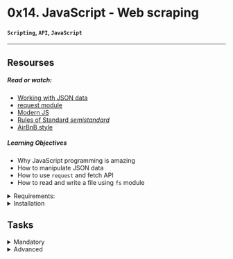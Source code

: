 # 0x14. JavaScript - Web scraping
#### `Scripting`, `API`, `JavaScript`
<hr>

## Resourses
##### Read or watch:
- [Working with JSON data](https://developer.mozilla.org/en-US/docs/Learn/JavaScript/Objects/JSON)
- [request module](https://github.com/request/request)
- [Modern JS](https://github.com/mbeaudru/modern-js-cheatsheet)
- [Rules of Standard _semistandard_](https://standardjs.com/rules.html)
- [AirBnB style](https://github.com/airbnb/javascript)

##### Learning Objectives
- Why JavaScript programming is amazing
- How to manipulate JSON data
- How to use `request` and fetch API
- How to read and write a file using `fs` module

<details>
  <summary>Requirements:</summary>
  
- Allowed editors: `vi`, `vim`, `emacs`
- All your files will be interpreted on Ubuntu 14.04 LTS using `node` (version 10.14.x)
- All your files should end with a new line
- The first line of all your files should be exactly `#!/usr/bin/node`
- A `README.md` file, at the root of the folder of the project, is mandatory
- Your code should be `semistandard` compliant. `Rules of Standard + semicolons on top`. Also as reference: `AirBnB style`
- All your files must be executable
- The length of your files will be tested using `wc`
- You are not allowed to use `var`

</details>

<details>
  <summary>Installation</summary>
  
##### Install Node 10
```
curl -sL https://deb.nodesource.com/setup_10.x | sudo -E bash -
```
```
sudo apt-get install -y nodejs
```
##### Install semi-standard
```
sudo npm install semistandard --global
```
##### Install `request` module
```
sudo npm install request --global
```
```
export NODE_PATH=/usr/lib/node_modules
```
**Notes:** Request module has been deprecated since February 2020 - the team is considering alternative to replace this module - however, it’s a really simple and powerful module for practicing web-scraping in JavaScript (and still used a lot in the industry).

</details>

## Tasks

<details>
  <summary>Mandatory</summary>
    
  <b>0. Readme</b>   
  Write a script that reads and prints the content of a file.
  - The first argument is the file path
  - The content of the file must be read in `utf-8`
  - If an error occurred during the reading, print the error object
  ```
  guillaume@ubuntu:~/0x14$ cat cisfun
  C is super fun!
  guillaume@ubuntu:~/0x14$ ./0-readme.js cisfun
  C is super fun!

  guillaume@ubuntu:~/0x14$ ./0-readme.js doesntexist
  { Error: ENOENT: no such file or directory, open 'doesntexist'
      at Error (native)
    errno: -2,
    code: 'ENOENT',
    syscall: 'open',
    path: 'doesntexist' }
  guillaume@ubuntu:~/0x14$
  ```

  <b>1. Write me</b>  
  Write a script that writes a string to a file.
  - The first argument is the file path
  - The second argument is the string to write
  - The content of the file must be written in utf-8
  - If an error occurred during while writing, print the error object

    ```
    guillaume@ubuntu:~/0x14$ ./1-writeme.js my_file.txt "Python is cool"
    guillaume@ubuntu:~/0x14$ cat my_file.txt ; echo ""
    Python is cool
    guillaume@ubuntu:~/0x14$
    ```
  <b>2. Status code</b>  
  Write a script that display the status code of a `GET` request.
  - The first argument is the URL to request (`GET`)
  - The status code must be printed like this: `code: <status code>`
  - You must use the module `request`
    ```
    guillaume@ubuntu:~/0x14$ ./2-statuscode.js https://alx-intranet.hbtn.io/status
    code: 200
    guillaume@ubuntu:~/0x14$ ./2-statuscode.js https://alx-intranet.hbtn.io/doesnt_exist
    code: 404
    guillaume@ubuntu:~/0x14$
    ```

  <b>3. Star wars movie title</b>  
  Write a script that prints the title of a Star Wars movie where the episode number matches a given integer.
  - The first argument is the movie ID
  - You must use the `Star wars API` with the endpoint `https://swapi-api.alx-tools.com/api/films/:id`
  - You must use the module `request`
    ```
    guillaume@ubuntu:~/0x14$ ./3-starwars_title.js 1
    A New Hope
    guillaume@ubuntu:~/0x14$ ./3-starwars_title.js 5
    Attack of the Clones
    guillaume@ubuntu:~/0x14$
    ```
  <b>4. Star wars Wedge Antilles</b>  
  Write a script that prints the number of movies where the character “Wedge Antilles” is present.
  - The first argument is the API URL of the `Star wars API: https://swapi-api.alx-tools.com/api/films/`
  - Wedge Antilles is character ID `18` - your script must use this ID for filtering the result of the API
  - You must use the module `request`
  - ```
    guillaume@ubuntu:~/0x14$ ./4-starwars_count.js https://swapi-api.alx-tools.com/api/films
    3
    guillaume@ubuntu:~/0x14$
    ```

  <b>5. Loripsum</b>

  Write a script that gets the contents of a webpage and stores it in a file.
  - The first argument is the URL to request
  - The second argument the file path to store the body response
  - The file must be UTF-8 encoded
  - You must use the module request
    ```
    guillaume@ubuntu:~/0x14$ ./5-request_store.js http://loripsum.net/api loripsum
    guillaume@ubuntu:~/0x14$ cat loripsum
    <p>Lorem ipsum dolor sit amet, consectetur adipiscing elit. Haec quo modo conveniant, non sane intellego. Nam memini etiam quae nolo, oblivisci non possum quae volo. Te enim iudicem aequum puto, modo quae dicat ille bene noris. Terram, mihi crede, ea lanx et maria deprimet. Deinde prima illa, quae in congressu solemus: Quid tu, inquit, huc? Hoc etsi multimodis reprehendi potest, tamen accipio, quod dant. </p>

    <p>Ad eos igitur converte te, quaeso. Pudebit te, inquam, illius tabulae, quam Cleanthes sane commode verbis depingere solebat. Sic enim censent, oportunitatis esse beate vivere. Quo studio Aristophanem putamus aetatem in litteris duxisse? Aeque enim contingit omnibus fidibus, ut incontentae sint. Ut aliquid scire se gaudeant? Qui enim existimabit posse se miserum esse beatus non erit. Putabam equidem satis, inquit, me dixisse. </p>

    <p>Duo Reges: constructio interrete. Quid ei reliquisti, nisi te, quoquo modo loqueretur, intellegere, quid diceret? Quis animo aequo videt eum, quem inpure ac flagitiose putet vivere? Illud non continuo, ut aeque incontentae. Illa videamus, quae a te de amicitia dicta sunt. At ille pellit, qui permulcet sensum voluptate. Tamen aberramus a proposito, et, ne longius, prorsus, inquam, Piso, si ista mala sunt, placet. </p>

    <p>Non enim, si omnia non sequebatur, idcirco non erat ortus illinc. Nos cum te, M. Quem si tenueris, non modo meum Ciceronem, sed etiam me ipsum abducas licebit. Apparet statim, quae sint officia, quae actiones. Ergo instituto veterum, quo etiam Stoici utuntur, hinc capiamus exordium. Eadem nunc mea adversum te oratio est. Quid, si etiam iucunda memoria est praeteritorum malorum? Hoc enim constituto in philosophia constituta sunt omnia. </p>
    guillaume@ubuntu:~/0x14$
    ```
  <b>6. How many completed?</b>  
  Write a script that computes the number of tasks completed by user id.
  - The first argument is the API URL: `https://jsonplaceholder.typicode.com/todos`
  - Only print users with completed task
  - You must use the module `request`
    ```
    guillaume@ubuntu:~/0x14$ ./6-completed_tasks.js https://jsonplaceholder.typicode.com/todos
    { '1': 11,
      '2': 8,
      '3': 7,
      '4': 6,
      '5': 12,
      '6': 6,
      '7': 9,
      '8': 11,
      '9': 8,
      '10': 12 }
    guillaume@ubuntu:~/0x14$
    ```
    
</details>

<details>
  
  <summary>Advanced</summary>

  <b>7. Who was playing in this movie?</b>  
  Write a script that prints all characters of a Star Wars movie:
  - The first argument is the Movie ID - example: `3` = “Return of the Jedi”
  - Display one character name by line
  - You must use the [Star wars API](https://swapi-api.alx-tools.com/)
  - You must use the module `request`
    ```
    guillaume@ubuntu:~/0x14$ ./100-starwars_characters.js 3
    Darth Vader
    R2-D2
    Luke Skywalker
    Han Solo
    Leia Organa
    Chewbacca
    Palpatine
    Obi-Wan Kenobi
    Jabba Desilijic Tiure
    Wedge Antilles
    Yoda
    Boba Fett
    Ackbar
    Arvel Crynyd
    Mon Mothma
    Nien Nunb
    Wicket Systri Warrick
    Bib Fortuna
    C-3PO
    Lando Calrissian
    guillaume@ubuntu:~/0x14$
    ```

  <b>8. Right order</b>  
  Write a script that prints all characters of a Star Wars movie:
  - The first argument is the Movie ID - example: 3 = “Return of the Jedi”
  - Display one character name by line **in the same order of the list “characters” in the `/films/` response**
  - You must use the [Star wars API](https://swapi-api.alx-tools.com/)
  - You must use the module `request`
    ```
    guillaume@ubuntu:~/0x14$ ./101-starwars_characters.js 3
    Luke Skywalker
    C-3PO
    R2-D2
    Darth Vader
    Leia Organa
    Obi-Wan Kenobi
    Chewbacca
    Han Solo
    Jabba Desilijic Tiure
    Wedge Antilles
    Yoda
    Palpatine
    Boba Fett
    Lando Calrissian
    Ackbar
    Mon Mothma
    Arvel Crynyd
    Wicket Systri Warrick
    Nien Nunb
    Bib Fortuna
    guillaume@ubuntu:~/0x14$
    ``` 
    
</details>

